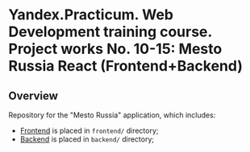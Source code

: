 # __Yandex.Practicum. Web Development training course. Project works No. 10-15: Mesto Russia React (Frontend+Backend)__

## __Overview__

Repository for the "Mesto Russia" application, which includes:
- [Frontend](https://github.com/At0m234/react-mesto-app/tree/main/frontend) is placed in `frontend/` directory;
- [Backend](https://github.com/At0m234/react-mesto-app/tree/main/backend) is placed in `backend/` directory;

<!-- [The Site on Yandex.Cloud](http://pic.students.nomoredomains.icu/) -->
<!-- Public IPv4 178.154.254.80 -->